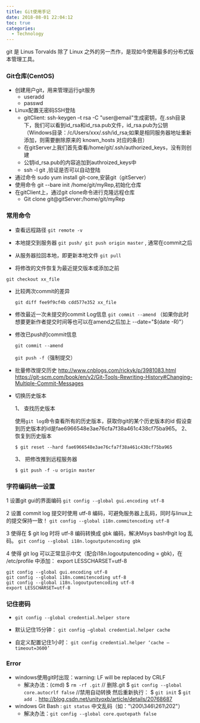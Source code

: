 ```yaml
---
title: Git使用手记
date: 2018-08-01 22:04:12
toc: true
categories:
  - Technology
---
```


git 是 Linus Torvalds 除了 Linux 之外的另一杰作，是现如今使用最多的分布式版本管理工具。

<!--more-->

### Git仓库(CentOS)
  * 创建用户git，用来管理运行git服务
    * useradd <UserID>
    * passwd <UserID>
  * Linux配置无密码SSH登陆
    * gitClient: ssh-keygen –t rsa -C "user@email"生成密钥，在.ssh目录下，我们可以看到id_rsa和id_rsa.pub文件，id_rsa.pub为公钥（Windows目录：/c/Users/xxx/.ssh/id_rsa;如果是相同服务器地址重新添加，则需要删除原来的 known_hosts 对应的条目）
    * 在gitServer上我们首先查看/home/git/.ssh/authorized_keys，没有则创建
    * 公钥id_rsa.pub的内容追加到authroized_keys中
    * ssh -l git <ServerIP> ,验证是否可以自动登陆
  * 通过命令 sudo yum install git-core,安装git（gitServer）
  * 使用命令 git --bare init /home/git/myRep,初始化仓库
  * 在gitClient上，通过git clone命令进行克隆远程仓库
    * Git clone git@gitServer:/home/git/myRep


### 常用命令
* 查看远程路径
  `git remote -v`

* 本地提交到服务器
  `git push/ git push origin master` , 通常在commit之后

* 从服务器拉回本地，即更新本地文件
  `git pull`

* 将修改的文件恢复为最近提交版本或添加之前

`git checkout xx_file`

* 比较两次commit的差异

  `git diff fee9f9cf4b cdd577e352 xx_file`

* 修改最近一次未提交的commit Log信息
  `git commit --amend`  （如果你此时想要更新作者提交时间等也可以在amend之后加上 --date="$(date -R)"）

* 修改已push的commit信息

  `git commit --amend`

  `git push -f`（强制提交）

* 批量修改提交历史
  http://www.cnblogs.com/rickyk/p/3981083.html
  https://git-scm.com/book/en/v2/Git-Tools-Rewriting-History#Changing-Multiple-Commit-Messages

* 切换历史版本

  1、 查找历史版本

    使用`git log`命令查看所有的历史版本，获取你git的某个历史版本的id
    假设查到历史版本的id是fae6966548e3ae76cfa7f38a461c438cf75ba965。
  2、 恢复到历史版本

  `$ git reset --hard fae6966548e3ae76cfa7f38a461c438cf75ba965`

  3、 把修改推到远程服务器

  `$ git push -f -u origin master`


### 字符编码统一设置
1 设置git gui的界面编码
`git config --global gui.encoding utf-8`

2 设置 commit log 提交时使用 utf-8 编码，可避免服务器上乱码，同时与linux上的提交保持一致！
`git config --global i18n.commitencoding utf-8`

3 使得在 $ git log 时将 utf-8 编码转换成 gbk 编码，解决Msys bash中git log 乱码。
`git config --global i18n.logoutputencoding gbk`

4 使得 git log 可以正常显示中文（配合i18n.logoutputencoding = gbk)，在 /etc/profile 中添加：
  export LESSCHARSET=utf-8

  ```
  git config --global gui.encoding utf-8
  git config --global i18n.commitencoding utf-8
  git config --global i18n.logoutputencoding utf-8
  export LESSCHARSET=utf-8
  ```

### 记住密码
* `git config --global credential.helper store`

* 默认记住15分钟：
  `git config –global credential.helper cache`

* 自定义配置记住1小时：
  `git config credential.helper ‘cache –timeout=3600’`

### Error
* windows使用git时出现：warning: LF will be replaced by CRLF
  * 解决办法：(cmd)
      $ `rm -rf .git`  // 删除.git
      $ `git config --global core.autocrlf false`  //禁用自动转换
      然后重新执行：
      $ `git init`
      $ `git add .`
      </cmd>
      http://blog.csdn.net/unityoxb/article/details/20768687
* windows Git Bash : `git status` 中文乱码（如："\200\346\261\202"）
  * 解决办法：`git config --global core.quotepath false`
